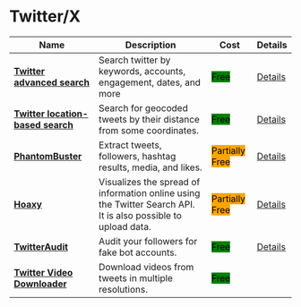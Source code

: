 # Twitter/X



| Name                                                                                                    | Description                                                                                                   | Cost                                                         | Details                                                    |
| ------------------------------------------------------------------------------------------------------- | ------------------------------------------------------------------------------------------------------------- | ------------------------------------------------------------ | ---------------------------------------------------------- |
| [**Twitter advanced search**](http://twitter.com/search-advanced)                                       | Search twitter by keywords, accounts, engagement, dates, and more                                             | <mark style="background-color:green;">Free</mark>            | [Details](../../tools/twitter-advanced-search/README.md) |
| [**Twitter location-based search**](https://twitter.com/search?q=geocode%3A40.427544%2C-3.696136%2C2km) | Search for geocoded tweets by their distance from some coordinates.                                           | <mark style="background-color:green;">Free</mark>            | [Details](../../tools/twitter-location-search/README.md) |
| [**PhantomBuster**](https://phantombuster.com/)                                                         | Extract tweets, followers, hashtag results, media, and likes.                                                 | <mark style="background-color:orange;">Partially Free</mark> | [Details](../../tools/phantom-buster/README.md)          |
| [**Hoaxy**](https://hoaxy.osome.iu.edu/)                                                                | Visualizes the spread of information online using the Twitter Search API. It is also possible to upload data. | <mark style="background-color:orange;">Partially Free</mark> | [Details](../../tools/hoaxy/README.md)                   |
| [**TwitterAudit**](https://twitteraudit.com/)                                                           | Audit your followers for fake bot accounts.                                                                   | <mark style="background-color:green;">Free</mark>            | [Details](../../tools/twitter-audit/README.md)           |
| [**Twitter Video Downloader**](https://twittervideodownloader.com/)                                     | Download videos from tweets in multiple resolutions.                                                          | <mark style="background-color:green;">Free</mark>            |                                                            |
